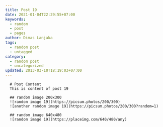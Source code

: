```yaml
---
title: Post 19
date: 2021-01-04T22:29:55+07:00
keywords:
  - random
  - post
  - pages
author: Dimas Lanjaka
tags:
  - random post
  - untagged
category:
  - random post
  - uncategorized
updated: 2013-03-10T18:19:03+07:00
---
```


      # Post Content
      This is content of post 19

      ## random image 200x300
      ![random image 19](https://picsum.photos/200/300)
      ![another random image 19](https://picsum.photos/200/300?random=1)

      ## random image 640x480
      ![random image 19](https://placeimg.com/640/480/any)
      